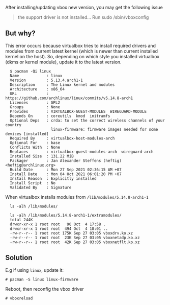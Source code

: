 After installing/updating vbox new version, you may get the following issue

> the support driver is not installed...
> Run sudo /sbin/vboxconfig

## But why?

This error occurs because virtualbox tries to install required drivers and modules from current latest kernel (which is newer than current installed kernel on the host). So, depending on which style you installed virtualbox (dkms or kernel module), update it to the latest version.

      $ pacman -Qi linux      
      Name            : linux
      Version         : 5.13.4.arch1-1
      Description     : The Linux kernel and modules
      Architecture    : x86_64
      URL             : https://github.com/archlinux/linux/commits/v5.14.8-arch1
      Licenses        : GPL2
      Groups          : None
      Provides        : VIRTUALBOX-GUEST-MODULES  WIREGUARD-MODULE
      Depends On      : coreutils  kmod  initramfs
      Optional Deps   : crda: to set the correct wireless channels of your country
                        linux-firmware: firmware images needed for some devices [installed]
      Required By     : virtualbox-host-modules-arch
      Optional For    : base
      Conflicts With  : None
      Replaces        : virtualbox-guest-modules-arch  wireguard-arch
      Installed Size  : 131.22 MiB
      Packager        : Jan Alexander Steffens (heftig) <heftig@archlinux.org>
      Build Date      : Mon 27 Sep 2021 02:36:15 AM +07
      Install Date    : Mon 04 Oct 2021 06:01:20 PM +07
      Install Reason  : Explicitly installed
      Install Script  : No
      Validated By    : Signature

When virtualbox installs modules from `/lib/modules/5.14.8-arch1-1`

      ls -alh /lib/modules/
      
      ls -alh /lib/modules/5.14.8-arch1-1/extramodules/
      total 244K
      drwxr-xr-x 1 root root   90 Oct  4 17:58 .
      drwxr-xr-x 1 root root  494 Oct  4 18:01 ..
      -rw-r--r-- 1 root root 175K Sep 27 03:05 vboxdrv.ko.xz
      -rw-r--r-- 1 root root  23K Sep 27 03:05 vboxnetadp.ko.xz
      -rw-r--r-- 1 root root  42K Sep 27 03:05 vboxnetflt.ko.xz

## Solution

E.g if using `linux`, update it:

    # pacman -S linux linux-firmware

Reboot, then reconfig the vbox driver

    # vboxreload

